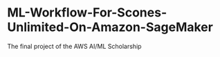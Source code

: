 # ML-Workflow-For-Scones-Unlimited-On-Amazon-SageMaker
The final project of the AWS AI/ML Scholarship
